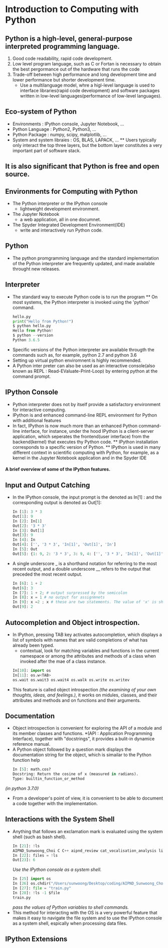 # Introduction to Computing with Python
## Python is a high-level, general-purpose interpreted programming language.
1. Good code readability, rapid code development.
2. Low level program language, such as C or Fortan is necessary to obtain the best pergormance out of the hardware that runs the code
3. Trade-off between high performance and long development time and lower performance but shorter development time.
      * Use a multilanguage model, whre a higl-level language is used to interface libraries(rapid code development) and software packages written in low-level languages(performance of low-level languages).
## Eco-system of Python
   * Environments : IPython console, Jupyter Notebook, ...
   * Python Language : Python2, Python3, ...
   * Python Package : numpy, scipy, matplotlib, ...
   * System and system libraies : OS, BLAS, LAPACK, ...
      ** Users typically only interact the top three layers, but the bottom layer constitutes a very important part of software stack.
## It is also significant that Python is free and open source.

## Environments for Computing with Python
* The Python interpreter or the IPython console
    * lightweight development environment.
* The Jupyter Notebook
    * a web application, all in one documnet.
* The Spyder Integrated Development Environment(IDE)
    * write and interactively run Python code.
## Python
 * The python promgramming language and the standard implementation of the Python interpreter are frequently updated, and made available throught new releases.
## Interpreter
 * The standard way to execute Python code is to run the program
 ** On most systems, the Python interpreter is invoked using the 'python' command.
     ```python
     hello.py
     print("Hello from Python!")
     $ python hello.py
     Hello from Python!
     $ python --version
     Python 3.6.5
     ```
* Specific versions of the Python interpreter are available througth the commands such as, for example, python 2.7 and python 3.6
* Setting up virtual python enviromnent is highly recommended.
* A Python inter preter can also be used as an interactive console(also known as REPL : Read-EValuate-Print-Loop) by entering python at the command prompt.
## IPython Console
* Python interpreter does not by itself provide a satisfactory environment for interactive computing.
 * IPython is and enhanced command-line REPL environment for Python with additional features
  * In fact, IPython is now much more than an enhanced Python command-line interface, for instance, under the hood IPython is a client-server application, which seperates the frontend(user interface) from the backend(kernel) that executes thy Python code.
** IPython installation corresponds to a specific version of Python.
** IPython is used in many different context in scientific computing with Python, for example, as a kernel in the Jupyter Notebook application and in the Spyder IDE
#### A brief overview of some of the IPython features.
## Input and Output Catching
* In the IPython console, the input prompt is the denoted as In[1] : and the corresponding output is denoted as Out[1]:
     ```Python
     In [1]: 3 * 3
     Out[1]: 9
     In [2]: In[1]                     
     Out[2]: '3 * 3'
     In [3]: Out[1]                      
     Out[3]: 9
     In [4]: In                   
     Out[4]: ['', '3 * 3', 'In[1]', 'Out[1]', 'In']
     In [5]: Out
     Out[5]: {1: 9, 2: '3 * 3', 3: 9, 4: ['', '3 * 3', 'In[1]', 'Out[1]', 'In', 'Out']}
     ```
* A single underscore _ is a shorthand notation for referring to the most recent output, and a double underscore __ refers to the output that preceded the most recent output.
     ```Python
     In [6]: 1 + 2                        
     Out[6]: 3
     In [7]: 1 + 2; # output surpressed by the semicolon
     In [8]: x = 1 # no output for assignmnets
     In [9]: x =2 ; x # these are two statements. The value of 'x' is shown in the output                       
     Out[9]: 2
     ```
## Autocompletion and Object introspection.
* In IPython, pressing TAB key activates autocompletion, which displays a list of symbols with names that are valid completions of what has already been typed.
     * contextual, look for matching variables and functions in the current namespace or among the attributes and methods of a class when invoked after the mae of a class instance.
     ```Python
     In[10]: import os
     In[11]: os.w<TAB>
     os.wait os.wait3 os.wait4 os.walk os.write os.writev
     ```
* This feature is called object introspection *(the examining of your own thoughts, ideas, and feelings.)*, it works on midules, classes, and their attributes and methods and on functions and their arguments.
## Documentation
* Object introspection is convenient for exploring the API of a module and its member classes and functions. *(API : Application Programming Interface), together with "docstrings", it provides a bulit-in dynamice reference manual.
* A Python object followed by a question mark displays the documentation string for the object, which is simailar to the Python function help
     ```Python
     In [5]: math.cos?                                                                                                              Signature: math.cos(x, /)
     Docstring: Return the cosine of x (measured in radians).
     Type: builtin_function_or_method
     ```
*(in python 3.7.0)*
* From a developer's point of view, it is convenient to be able to document a code together with the implementation.
## Interactions with the System Shell
* Anything that follows an exclamation mark is evaluated using the system shell (such as bash shell).
     ```Python
     In [21]: !ls                                                                        
     AIPND_Sunwoong_Choi C C++ aipnd_review cat_vocalisation_analysis listentothis_player
     In [22]: files = !ls                                                                                                          In [23]: len(files)
     Out[23]: 6
     ```
     *Use the IPython console as a system shell.*
     ```Python
     In [25] import os
     In [26] os.chdir("/Users/sunwoong/Desktop/coding/AIPND_Sunwoong_Choi") # change directory.
     In [27]: file = "train.py"
     In [28]: !ls -1 $file 
     train.py
     ```
     *pass the values of Python variables to shell commands.*
* This method for interacting with the OS is a very powerful feature that makes it easy to navigate the file system and to use the IPython console as a system shell, espically when processing data files.

## IPython Extensions
